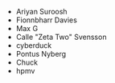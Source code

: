 * Ariyan Suroosh
* Fionnbharr Davies
* Max G
* Calle "Zeta Two" Svensson
* cyberduck
* Pontus Nyberg
* Chuck
* hpmv
